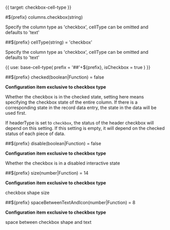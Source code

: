 {{ target: checkbox-cell-type }}

#${prefix} columns.checkbox(string)

Specify the column type as 'checkbox', cellType can be omitted and defaults to 'text'

##${prefix} cellType(string) = 'checkbox'

Specify the column type as 'checkbox', cellType can be omitted and defaults to 'text'

{{ use: base-cell-type(
    prefix = '##'+${prefix},
    isCheckbox = true
) }}

##${prefix} checked(boolean|Function) = false

**Configuration item exclusive to checkbox type**

Whether the checkbox is in the checked state, setting here means specifying the checkbox state of the entire column. If there is a corresponding state in the record data entry, the state in the data will be used first.

If headerType is set to `checkbox`, the status of the header checkbox will depend on this setting. If this setting is empty, it will depend on the checked status of each piece of data.

##${prefix} disable(boolean|Function) = false

**Configuration item exclusive to checkbox type**

Whether the checkbox is in a disabled interactive state

##${prefix} size(number|Function) = 14

**Configuration item exclusive to checkbox type**

checkbox shape size

##${prefix} spaceBetweenTextAndIcon(number|Function) = 8

**Configuration item exclusive to checkbox type**

space between checkbox shape and text
